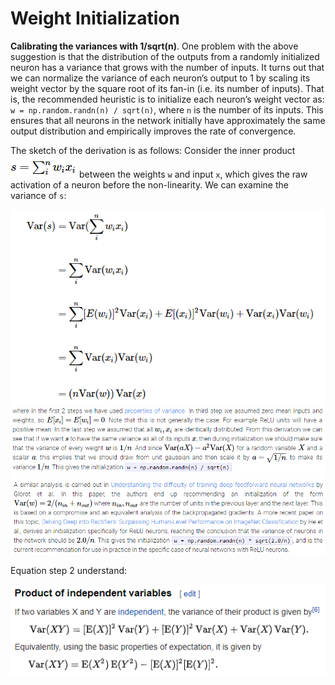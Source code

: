 # Weight Initialization
**Calibrating the variances with 1/sqrt(n)**. One problem with the above suggestion is that the distribution of the outputs from a randomly initialized neuron has a variance that grows with the number of inputs. It turns out that we can normalize the variance of each neuron’s output to 1 by scaling its weight vector by the square root of its fan-in (i.e. its number of inputs). That is, the recommended heuristic is to initialize each neuron’s weight vector as: `w = np.random.randn(n) / sqrt(n)`, where `n` is the number of its inputs. This ensures that all neurons in the network initially have approximately the same output distribution and empirically improves the rate of convergence.

The sketch of the derivation is as follows: Consider the inner product ![Equation1](./images/1.png) between the weights `w` and input `x`, which gives the raw activation of a neuron before the non-linearity. We can examine the variance of `s`:

<p align="center">
    <img src="./images/2.png">
    <img src="./images/3.png">
    <img src="./images/5.png">
</p>

Equation step 2 understand: 
<p align="center">
    <img src="./images/4.png">
</p>